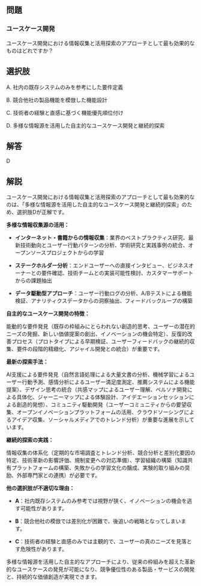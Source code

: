 ## 問題
### ユースケース開発
ユースケース開発における情報収集と活用探索のアプローチとして最も効果的なものはどれですか？

## 選択肢
A. 社内の既存システムのみを参考にした要件定義

B. 競合他社の製品機能を模倣した機能設計

C. 技術者の経験と直感に基づく機能優先順位付け

D. 多様な情報源を活用した自主的なユースケース開発と継続的探索

## 解答
D

## 解説
ユースケース開発における情報収集と活用探索のアプローチとして最も効果的なのは、「多様な情報源を活用した自主的なユースケース開発と継続的探索」のため、選択肢Dが正解です。

**多様な情報収集源の活用：**

- **インターネット・書籍からの情報収集**：業界のベストプラクティス研究、最新技術動向とユーザー行動パターンの分析、学術研究と実践事例の統合、オープンソースプロジェクトからの学習

- **ステークホルダー分析**：エンドユーザーへの直接インタビュー、ビジネスオーナーとの要件確認、技術チームとの実装可能性検討、カスタマーサポートからの課題抽出

- **データ駆動型アプローチ**：ユーザー行動ログの分析、A/Bテストによる機能検証、アナリティクスデータからの洞察抽出、フィードバックループの構築

**自主的なユースケース開発の特徴：**

能動的な要件発見（既存の枠組みにとらわれない創造的思考、ユーザーの潜在的ニーズの発掘、新しい価値提案の創出、イノベーションの機会特定）、反復的改善プロセス（プロトタイプによる早期検証、ユーザーフィードバックの継続的収集、要件の段階的精緻化、アジャイル開発との統合）が重要です。

**最新の探索手法：**

AI支援による要件発見（自然言語処理による大量文書の分析、機械学習によるユーザー行動予測、感情分析によるユーザー満足度測定、推薦システムによる機能提案）、デザイン思考の統合（共感マップによるユーザー理解、ペルソナ開発による具体化、ジャーニーマップによる体験設計、アイデエーションセッションによる創造的発想）、コミュニティ駆動開発（ユーザーコミュニティからの要望収集、オープンイノベーションプラットフォームの活用、クラウドソーシングによるアイデア収集、ソーシャルメディアでのトレンド分析）が重要な進展を示しています。

**継続的探索の実践：**

情報収集の体系化（定期的な市場調査とトレンド分析、競合分析と差別化要因の特定、技術革新の影響評価、規制変更への対応準備）、学習組織の構築（知識共有プラットフォームの構築、失敗からの学習文化の醸成、実験的取り組みの奨励、外部専門家との連携）が必要です。

**他の選択肢が不適切な理由：**

- **A**：社内既存システムのみ参考では視野が狭く、イノベーションの機会を逃す可能性があります。

- **B**：競合他社の模倣では差別化が困難で、後追いの戦略となってしまいます。

- **C**：技術者の経験と直感のみでは主観的で、ユーザーの真のニーズを見落とす危険性があります。

多様な情報源を活用した自主的なアプローチにより、従来の枠組みを超えた革新的なユースケースの発見が可能になり、競争優位性のある製品・サービスの開発と、持続的な価値創造が実現できます。 